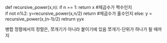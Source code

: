 def recursive_power(x,n):
    if n == 1:
        return x
    #제곱수가 짝수인지  
    if not n%2:
        y=recursive_power(x,n/2)
        return
    #제곱수가 홀수인지
    else:
        y = recursive_power(x,(n-1)/2)
        retrurn y*y*x




병합 정렬에서의 정렬은, 쪼개기가 아니라 붙이기에 있음
쪼개기-단위가 하나가 될 때까지
